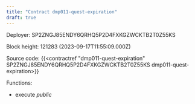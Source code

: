 ```yaml
---
title: "Contract dmp011-quest-expiration"
draft: true
---
```

Deployer: SP2ZNGJ85ENDY6QRHQ5P2D4FXKGZWCKTB2T0Z55KS


 



Block height: 121283 (2023-09-17T11:55:09.000Z)

Source code: {{<contractref "dmp011-quest-expiration" SP2ZNGJ85ENDY6QRHQ5P2D4FXKGZWCKTB2T0Z55KS dmp011-quest-expiration>}}

Functions:

* execute _public_
